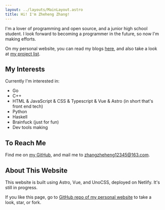 ```yaml
---
layout: ../layouts/MainLayout.astro
title: Hi! I'm Zheheng Zhang!
---
```


I'm a lover of programming and open source, and a junior high school student.
I look forward to becoming a programmer in the future, so now I'm making efforts.

On my personal website, you can read my blogs [here](/blogs/), and also take a look at [my project list](/projects).

## My Interests

Currently I'm interested in:

- Go
- C++
- HTML & JavaScript & CSS & Typescript & Vue & Astro (in short that's front end tech)
- Python
- Haskell
- Brainfuck (just for fun)
- Dev tools making

## To Reach Me

Find me on [my GitHub](https://github.com/zhangzheheng12345), and mail me to zhangzheheng12345@163.com.

## About This Website

This website is built using Astro, Vue, and UnoCSS, deployed on Netlify.
It's still in progress.

If you like this page, go to [GitHub repo of my personal website](https://github.com/zhangzheheng/zzhme) to take a look, star, or fork.

